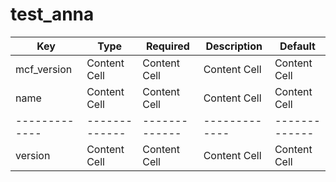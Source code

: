 # test_anna
Key  | Type | Required  | Description | Default
------------- | ------------- | ------------- | ------------- | -------------
mcf_version  | Content Cell  | Content Cell  | Content Cell  | Content Cell 
name  | Content Cell  | Content Cell  | Content Cell  | Content Cell
------------- | ------------- | ------------- | ------------- | ------------- 
version  | Content Cell  | Content Cell  | Content Cell  | Content Cell   


